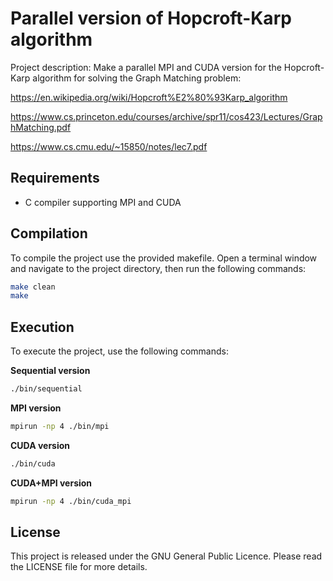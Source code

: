 # Parallel version of Hopcroft-Karp algorithm

Project description: 
Make a parallel MPI and CUDA version for the Hopcroft-Karp algorithm for solving the Graph Matching problem:


https://en.wikipedia.org/wiki/Hopcroft%E2%80%93Karp_algorithm

https://www.cs.princeton.edu/courses/archive/spr11/cos423/Lectures/GraphMatching.pdf

https://www.cs.cmu.edu/~15850/notes/lec7.pdf

## Requirements

+ C compiler supporting MPI and CUDA

## Compilation

To compile the project use the provided makefile. 
Open a terminal window and navigate to the project directory, then run the following commands:

```bash
make clean
make
```

## Execution

To execute the project, use the following commands:


**Sequential version**

```bash
./bin/sequential
```

**MPI version**

```bash
mpirun -np 4 ./bin/mpi
```

**CUDA version**

```bash
./bin/cuda
```

**CUDA+MPI version**

```bash
mpirun -np 4 ./bin/cuda_mpi
```

## License

This project is released under the GNU General Public Licence. Please read the LICENSE file for more details.
